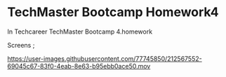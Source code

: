 # TechMaster Bootcamp Homework4

In Techcareer TechMaster Bootcamp 4.homework <br>


Screens ; <br>



https://user-images.githubusercontent.com/77745850/212567552-69045c67-83f0-4eab-8e63-b95ebb0ace50.mov










